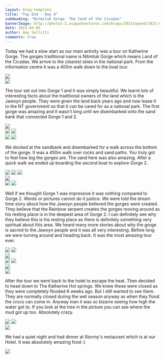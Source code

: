 ```yaml
---
layout: blog-template
title: "Top End - Day 4"
subHeading: "Nitmiluk Gorge- The land of the Cicadas"
bannerImage: http://photos-2.asapadventures.com/blogs/2021topend/2021-04-05/PXL_20210405_020016317.MP.jpg_compressed.JPEG
date: 2021-04-05
author: Amy Sellitti
comments: true
---
```


Today we had a slow start as our main activity was a tour on Katherine Gorge. The gorges traditional name is Nitmiluk Gorge which means Land of the Cicadas. We arrive to the clearest skies in the national park. From the information centre it was a 400m walk down to the boat tour.

<div class="center-image"><img src="http://photos-2.asapadventures.com/blogs/2021topend/2021-04-05/PXL_20210405_013817511.MP.jpg_compressed.JPEG" /></div>
<div class="center-image"><img src="http://photos-2.asapadventures.com/blogs/2021topend/2021-04-05/PXL_20210405_013830832.MP.jpg_compressed.JPEG" /></div>

The tour set out into Gorge 1 and it was simply beautiful. We learnt lots of interesting facts about the traditional owners of the land which is the Jawoyn people. They were given the land back years ago and now lease it to the NT government so that it can be cared for as a national park. The first gorge was amazing and it wasn't long until we disembarked onto the sand bank that connected Gorge 1 and 2.

<div class="center-image"><img src="http://photos-2.asapadventures.com/blogs/2021topend/2021-04-05/PXL_20210405_013844618.jpg_compressed.JPEG" /></div>
<div class="grid-2c">
  <img src="http://photos-2.asapadventures.com/blogs/2021topend/2021-04-05/PXL_20210405_014356269.jpg_compressed.JPEG"/>
  <img src="http://photos-2.asapadventures.com/blogs/2021topend/2021-04-05/PXL_20210405_014539402.MP.jpg_compressed.JPEG"/>
</div>
<div class="grid-2c">
  <img src="http://photos-2.asapadventures.com/blogs/2021topend/2021-04-05/PXL_20210405_015813779.jpg_compressed.JPEG"/>
  <img src="http://photos-2.asapadventures.com/blogs/2021topend/2021-04-05/PXL_20210405_020016317.MP.jpg_compressed.JPEG"/>
</div>

We docked at the sandbank and disembarked for a walk across the bottom of the gorge. It was a 450m walk over rocks and sand paths. You truly got to feel how big the gorges are. The sand here was also amazing. After a quick walk we ended up boarding the second boat to explore Gorge 2.

<div class="grid-1l-2w">
  <img src="http://photos-2.asapadventures.com/blogs/2021topend/2021-04-05/PXL_20210405_020159578.jpg_compressed.JPEG"/>
  <img src="http://photos-2.asapadventures.com/blogs/2021topend/2021-04-05/PXL_20210405_020252210.jpg_compressed.JPEG"/>
  <img src="http://photos-2.asapadventures.com/blogs/2021topend/2021-04-05/PXL_20210405_020341706.jpg_compressed.JPEG"/>
</div>
<div class="center-image"><img src="http://photos-2.asapadventures.com/blogs/2021topend/2021-04-05/PXL_20210405_021016936.PANO.jpg_compressed.JPEG" /></div>
<div class="grid-2c">
  <img src="http://photos-2.asapadventures.com/blogs/2021topend/2021-04-05/PXL_20210405_020327972.jpg_compressed.JPEG"/>
  <img src="http://photos-2.asapadventures.com/blogs/2021topend/2021-04-05/PXL_20210405_020824106.jpg_compressed.JPEG"/>
</div>

Well if we thought Gorge 1 was impressive it was nothing compared to Gorge 2. Words or pictures cannot do it justice. We were told the dream time story about how the Jawoyn people believed the gorges were created. They believe that the Rainbow serpent creates the gorges moving around as his resting place is in the deepest area of Gorge 2. I can definitely see why they believe this is his resting place as there is definitely something very spiritual about this area. We heard many more stories about why the gorge is sacred to the Jawoyn people and it was all very interesting. Before long we were turning around and heading back. It was the most amazing tour ever.

<div class="grid-2c">
  <img src="http://photos-2.asapadventures.com/blogs/2021topend/2021-04-05/PXL_20210405_021931731.jpg_compressed.JPEG"/>
  <img src="http://photos-2.asapadventures.com/blogs/2021topend/2021-04-05/PXL_20210405_021956485.MP.jpg_compressed.JPEG"/>
</div>
<div class="center-image"><img src="http://photos-2.asapadventures.com/blogs/2021topend/2021-04-05/PXL_20210405_022036205.jpg_compressed.JPEG" /></div>
<div class="grid-2c">
  <img src="http://photos-2.asapadventures.com/blogs/2021topend/2021-04-05/PXL_20210405_021956485.MP.jpg_compressed.JPEG"/>
  <img src="http://photos-2.asapadventures.com/blogs/2021topend/2021-04-05/PXL_20210405_030306079.jpg_compressed.JPEG"/>
</div>
<div class="center-image"><img src="http://photos-2.asapadventures.com/blogs/2021topend/2021-04-05/PXL_20210405_030409172.jpg_compressed.JPEG" /></div>
<div class="center-image"><img src="http://photos-2.asapadventures.com/blogs/2021topend/2021-04-05/PXL_20210405_030535438.MP.jpg_compressed.JPEG" /></div>

After the tour we went back to the hotel to escape the heat. Then decided to head down to The Katherine Hot springs. We knew these were closed as they were completely flooded 6 weeks ago. But I still wanted to see them. They are normally closed during the wet season anyway as when they flood the crocs can come in. Anyway man it was so bizarre seeing how high the water got to. If you look at the tree in the picture you can see where the mud got up too. Absolutely crazy.

<div class="grid-2c">
  <img src="http://photos-2.asapadventures.com/blogs/2021topend/2021-04-05/PXL_20210405_063111012.jpg_compressed.JPEG"/>
  <img src="http://photos-2.asapadventures.com/blogs/2021topend/2021-04-05/PXL_20210405_063451815.MP.jpg_compressed.JPEG"/>
</div>
<div class="center-image"><img src="http://photos-2.asapadventures.com/blogs/2021topend/2021-04-05/PXL_20210405_063528370.jpg_compressed.JPEG" /></div>

We had a quiet night and had dinner at Stormy's restaurant which is at our Hotel. It was absolutely amazing food :)

<div class="center-image"><img src="http://photos-2.asapadventures.com/blogs/2021topend/2021-04-05/PXL_20210405_093149074.jpg_compressed.JPEG" /></div>
